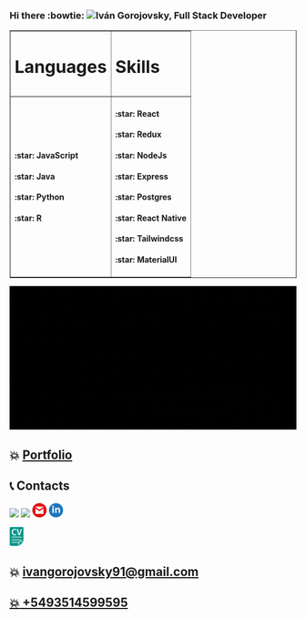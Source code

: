 ### Hi there :bowtie: ![Iván Gorojovsky, Full Stack Developer](https://github.com/kwaale/kwaale/blob/main/files/FullStackDeveloper.gif)


<table border="1" align="center">
 <tr>
    <td><h3 style="font-size:30px">Languages</h3></td>
    <td><h3 style="font-size:30px">Skills</h3></td>
 </tr>
 <tr>
    <td>
        <h4>:star: JavaScript </h4>
        <h4>:star: Java </h4>
        <h4>:star: Python </h4>
        <h4>:star: R </h4>
    </td>
    <td>
        <h4>:star: React </h4>
        <h4>:star: Redux </h4>
        <h4>:star: NodeJs </h4>
        <h4>:star: Express </h4>
        <h4>:star: Postgres </h4>
        <h4>:star: React Native </h4>
        <h4>:star: Tailwindcss </h4>
        <h4>:star: MaterialUI </h4>
    </td>
 </tr>
</table>

![Skills](https://github.com/kwaale/kwaale/blob/main/files/gifSkills.gif)

## :boom: [Portfolio](https://ru-ri-z.github.io/Portfolio-React/)

## :telephone_receiver: Contacts
<a href="https://wa.link/umcha9"><img width="5%" src="https://www.linkedin.com/in/iv%C3%A1n-gorojovsky-84577b184/"/></a>
<a href="https://github.com/kwaale"><img width="5%" src="https://github.com/Ru-Ri-z"/></a>
<a href="mailto:ivangorojovsky91@gmail.com?Subject=Hola Knut"><img width="5%" src="https://github.com/kwaale/kwaale/blob/main/img/gmail.png"/></a>
<a href="https://www.linkedin.com/in/developer-knutwaale/"><img width="5%" src="https://github.com/kwaale/kwaale/blob/main/img/linkein.png"/></a>

<a href="files/Knut Waale Full Stack Development-es.pdf"><img width="5%" src="https://github.com/kwaale/kwaale/blob/main/img/LogoCV.png"/></a>

## :boom: ivangorojovsky91@gmail.com
## <a href="wa.link/umcha9"> :boom: +5493514599595</a>
